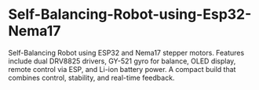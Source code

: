 # Self-Balancing-Robot-using-Esp32-Nema17
Self-Balancing Robot using ESP32 and Nema17 stepper motors. Features include dual DRV8825 drivers, GY-521 gyro for balance, OLED display, remote control via ESP, and Li-ion battery power. A compact build that combines control, stability, and real-time feedback.

